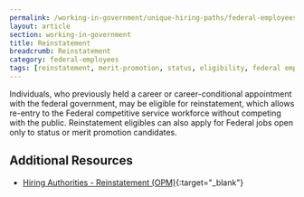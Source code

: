 ```yaml
---
permalink: /working-in-government/unique-hiring-paths/federal-employees/reinstatement/
layout: article
section: working-in-government
title: Reinstatement
breadcrumb: Reinstatement
category: federal-employees
tags: [reinstatement, merit-promotion, status, eligibility, federal employees]
---
```


Individuals, who previously held a career or career-conditional appointment with the federal government, may be eligible for reinstatement, which allows re-entry to the Federal competitive service workforce without competing with the public. Reinstatement eligibles can also apply for Federal jobs open only to status or merit promotion candidates.

## Additional Resources

* [Hiring Authorities - Reinstatement (OPM)](https://www.opm.gov/policy-data-oversight/hiring-information/reinstatement/){:target="_blank"}
